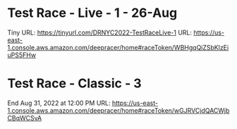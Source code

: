 

# Test Race - Live - 1 - 26-Aug 
Tiny URL: https://tinyurl.com/DRNYC2022-TestRaceLive-1
URL: https://us-east-1.console.aws.amazon.com/deepracer/home#raceToken/WBHgqQiZSbKlzEiuPS5FHw


# Test Race - Classic - 3
End Aug 31, 2022 at 12:00 PM
URL: https://us-east-1.console.aws.amazon.com/deepracer/home#raceToken/wGJRVCjdQACWjbCBqWCSvA 
